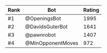 Rank|Bot|Rating
---|---|---
#1|@OpeningsBot|1995
#2|@DavidsGuterBot|1641
#3|@pawnrobot|1407
#4|@MinOpponentMoves|972
